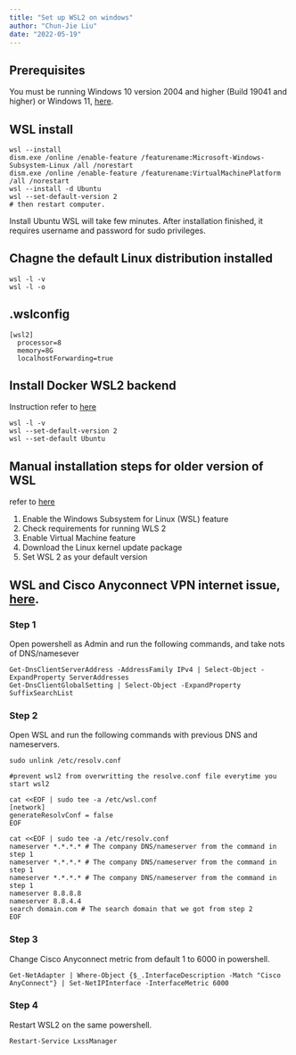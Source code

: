 ```yaml
---
title: "Set up WSL2 on windows"
author: "Chun-Jie Liu"
date: "2022-05-19"
---
```



## Prerequisites

You must be running Windows 10 version 2004 and higher (Build 19041 and higher) or Windows 11, [here](https://docs.microsoft.com/en-us/windows/wsl/install).


## WSL install

```
wsl --install
dism.exe /online /enable-feature /featurename:Microsoft-Windows-Subsystem-Linux /all /norestart
dism.exe /online /enable-feature /featurename:VirtualMachinePlatform /all /norestart
wsl --install -d Ubuntu
wsl --set-default-version 2
# then restart computer.
```

Install Ubuntu WSL will take few minutes. After installation finished, it requires username and password for sudo privileges.

## Chagne the default Linux distribution installed

```
wsl -l -v
wsl -l -o
```

## .wslconfig

```
[wsl2]
  processor=8
  memory=8G
  localhostForwarding=true
```

## Install Docker WSL2 backend
Instruction refer to [here](https://docs.docker.com/desktop/windows/wsl/)

```
wsl -l -v
wsl --set-default-version 2
wsl --set-default Ubuntu
```

## Manual installation steps for older version of WSL

refer to [here](https://docs.microsoft.com/en-us/windows/wsl/install-manual#step-4---download-the-linux-kernel-update-package)

1. Enable the Windows Subsystem for Linux (WSL) feature
2. Check requirements for running WLS 2
3. Enable Virtual Machine feature
4. Download the Linux kernel update package
5. Set WSL 2 as your default version

## WSL and Cisco Anyconnect VPN internet issue, [here](https://jamespotz.github.io/blog/how-to-fix-wsl2-and-cisco-vpn).

### Step 1

Open powershell as Admin and run the following commands, and take nots of DNS/namesever
```
Get-DnsClientServerAddress -AddressFamily IPv4 | Select-Object -ExpandProperty ServerAddresses
Get-DnsClientGlobalSetting | Select-Object -ExpandProperty SuffixSearchList

```

### Step 2
Open WSL and run the following commands with previous DNS and nameservers.

```
sudo unlink /etc/resolv.conf

#prevent wsl2 from overwritting the resolve.conf file everytime you start wsl2

cat <<EOF | sudo tee -a /etc/wsl.conf
[network]
generateResolvConf = false
EOF

cat <<EOF | sudo tee -a /etc/resolv.conf
nameserver *.*.*.* # The company DNS/nameserver from the command in step 1
nameserver *.*.*.* # The company DNS/nameserver from the command in step 1
nameserver *.*.*.* # The company DNS/nameserver from the command in step 1
nameserver 8.8.8.8
nameserver 8.8.4.4
search domain.com # The search domain that we got from step 2
EOF
```


### Step 3

Change Cisco Anyconnect metric from default 1 to 6000 in powershell.

```
Get-NetAdapter | Where-Object {$_.InterfaceDescription -Match "Cisco AnyConnect"} | Set-NetIPInterface -InterfaceMetric 6000
```

### Step 4

Restart WSL2 on the same powershell.

```
Restart-Service LxssManager
```